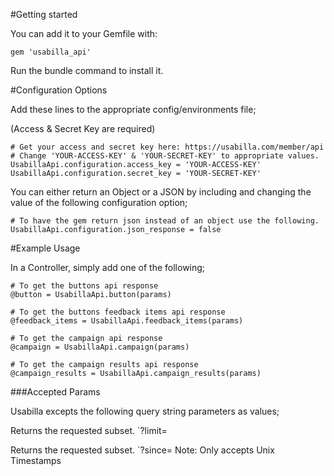 #Getting started

You can add it to your Gemfile with:
```
gem 'usabilla_api'
```
Run the bundle command to install it.

#Configuration Options

Add these lines to the appropriate config/environments file;

(Access & Secret Key are required)
```
# Get your access and secret key here: https://usabilla.com/member/api
# Change 'YOUR-ACCESS-KEY' & 'YOUR-SECRET-KEY' to appropriate values.
UsabillaApi.configuration.access_key = 'YOUR-ACCESS-KEY'
UsabillaApi.configuration.secret_key = 'YOUR-SECRET-KEY'
```
You can either return an Object or a JSON by including and changing the value of the following configuration option;
```
# To have the gem return json instead of an object use the following.
UsabillaApi.configuration.json_response = false
```

#Example Usage

In a Controller, simply add one of the following;
```
# To get the buttons api response
@button = UsabillaApi.button(params)

# To get the buttons feedback items api response
@feedback_items = UsabillaApi.feedback_items(params)

# To get the campaign api response
@campaign = UsabillaApi.campaign(params)

# To get the campaign results api response
@campaign_results = UsabillaApi.campaign_results(params)
```

###Accepted Params

Usabilla excepts the following query string parameters as values;

Returns the requested subset.
`?limit=

Returns the requested subset.
`?since= 
Note: Only accepts Unix Timestamps
